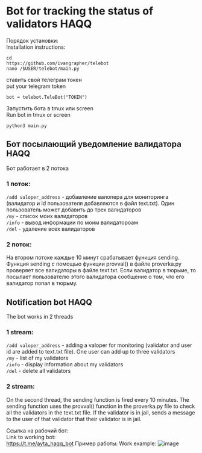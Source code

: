 # Bot for tracking the status of validators HAQQ #

Порядок установки:  <br>
Installation instructions:

```
cd
https://github.com/ivangrapher/telebot
nano /$USER/telebot/main.py
```

ставить свой телеграм токен <br>
put your telegram token

```
bot = telebot.TeleBot("TOKEN")
```

Запустить бота в tmux или screen <br>
Run bot in tmux or screen

```
python3 main.py
```

## Бот посылающий уведомление валидатора HAQQ <br>
Бот работает в 2 потока <br>
### 1 поток:
  `/add valoper_address` - добавление валопера для мониторинга (валидатор и id пользователя добавляются в файл text.txt).
  Один пользователь может добавить до трех валидаторов <br>
  `/my` - список моих валидаторов <br>
  `/info` - вывод информации по моим валидатороам <br>
  `/del` - удаление всех валидаторов <br>
### 2 поток:
  На втором потоке каждые 10 минут срабатывает функция sending. Функция sending с помощью функции provval() в файле proverka.py проверяет все валидаторы в файле text.txt. Если валидатор в тюрьме, то посылает пользователю этого валидатора сообщение о том, что его валидатор попал в тюрьму.
  
## Notification bot HAQQ
The bot works in 2 threads
### 1 stream:
   `/add valoper_address` - adding a valoper for monitoring (validator and user id are added to text.txt file).
   One user can add up to three validators <br>
   `/my` - list of my validators <br>
   `/info` - display information about my validators <br>
   `/del` - delete all validators <br>
### 2 stream:
   On the second thread, the sending function is fired every 10 minutes. The sending function uses the provval() function in the proverka.py file to check all the validators in the text.txt file. If the validator is in jail, sends a message to the user of that validator that their validator is in jail.
   
  Ссылка на рабочий бот:  <br>
  Link to working bot:  <br>
   https://t.me/ayta_haqq_bot
Пример работы:
Work example:
![image](https://user-images.githubusercontent.com/103099590/195658414-ac1bfe16-e739-417e-8169-a70a51e434a5.png)

